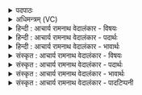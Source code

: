 <details><summary>पदपाठः</summary>

आ꣣दित्यैः꣢। आ꣣। दित्यैः꣢। इ꣡न्द्रः꣢꣯। स꣡ग꣢꣯णः। स। ग꣣णः। मरु꣡द्भिः꣢। अ꣣स्म꣡भ्य꣢म्। भे꣣षजा꣢। क꣣रत्। १११२।
</details>

<details><summary>अधिमन्त्रम् (VC)</summary>

- विश्वे देवाः
- भुवन आप्त्यः साधनो वा भौवनः
- द्विपदा त्रिष्टुप्
- धैवतः
</details>

<details><summary>हिन्दी : आचार्य रामनाथ वेदालंकार - विषयः</summary>

आगे फिर उसी विषय में कहा गया है।
</details>

<details><summary>हिन्दी : आचार्य रामनाथ वेदालंकार - पदार्थः</summary>

पदार्थान्वयभाषाः -  (इन्द्रः) जीवात्मा (आदित्यैः) मन-बुद्धिसहित ज्ञानेन्द्रियों और (मरुद्भिः) प्राणों के (सगणः) गण से युक्त होकर, अथवा (इन्द्रः) राजा (आदित्यैः) सूर्यसम प्रकाशक ब्राह्मणों और (मरुद्भिः) योद्धा सैनिकों के (सगणः) गण से युक्त होकर (अस्मभ्यम्) हम मनुष्यों के लिए (भेषजा) औषध (करत्) करे ॥३॥ यहाँ श्लेषालङ्कार है ॥३॥
</details>

<details><summary>हिन्दी : आचार्य रामनाथ वेदालंकार - भावार्थः</summary>

भावार्थभाषाः -  मनुष्य के शरीर वा राष्ट्र में जो कुछ भी कष्ट होता है,उसका शरीर में स्थित जीवात्मा,मन,बुद्धि,प्राण आदि वा राष्ट्र में स्थित राज्याधिकारी ब्राह्मण और वीर सैनिक युक्ति से प्रतीकार करें ॥३॥
</details>

<details><summary>संस्कृत : आचार्य रामनाथ वेदालंकार - विषयः</summary>

अथ पुनरपि तमेव विषयमाह।
</details>

<details><summary>संस्कृत : आचार्य रामनाथ वेदालंकार - पदार्थः</summary>

पदार्थान्वयभाषाः -  (इन्द्रः) जीवात्मा (आदित्यैः) मनोबुद्धिसहितैर्ज्ञानेन्द्रियैः (मरुद्भिः) प्राणैश्च (सगणः) ससमूहः सन्, यद्वा (इन्द्रः) नृपतिः (आदित्यैः) सूर्यवत् प्रकाशकैः ब्राह्मणैः (मरुद्भिः) योद्धृभिः सैनिकैश्च (सगणः) सव्यूहः सन् (अस्मभ्यम्) मनुष्येभ्यः (भेषजा) भेषजानि (करत्) करोतु ॥३॥ अत्र श्लेषालङ्कारः ॥३॥
</details>

<details><summary>संस्कृत : आचार्य रामनाथ वेदालंकार - भावार्थः</summary>

भावार्थभाषाः -  मनुष्यस्य देहे राष्ट्रे वा यत्किमपि कष्टं जायते तद् देहस्था जीवात्ममनोबुद्धिप्राणादयो राष्ट्रस्य राज्याधिकारिणो ब्राह्मणा वीराः सैनिकाश्च युक्त्या प्रतिकुर्वन्तु ॥३॥
</details>

<details><summary>संस्कृत : आचार्य रामनाथ वेदालंकार - पादटिप्पनी</summary>

टिप्पणी:   १.ऋ० १०।१५७।३,‘मरुद्भि॑र॒स्माकं भूत्ववि॒ता त॒नूना॑म्’ इति पाठः।
</details>